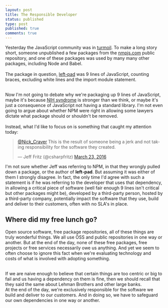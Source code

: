 ```yaml
---
layout: post
title: The Responsible Developer
status: published
type: post
published: true
comments: true
---
```


Yesterday the JavaScript community was in [turmoil](http://www.theregister.co.uk/2016/03/23/npm_left_pad_chaos/). To make a long story short, someone unpublished
a few packages from the [nmpjs.com](https://npmjs.com) public repository, and one of these packages was used by many many other packages, including Node and Babel.
<br/>
<br/>
The package in question, [left-pad](https://github.com/azer/left-pad/blob/master/index.js) was 9 lines of JavaScript, counting braces, excluding
white lines and the import module statement.
<br/>
<br/>

Now I'm not going to debate why we're packaging up 9 lines of JavaScript, maybe it's because [NIH syndrome](https://en.wikipedia.org/wiki/Not_invented_here) is stronger than we think, or maybe it's just a consequence
of JavaScript not having a standard library. I'm not even going to argue about whether NPM were right in allowing some lawyers dictate what package should or shouldn't be removed.
<br/>
<br/>
Instead, what I'd like to focus on is something that caught my attention today:
<br/>
<blockquote class="twitter-tweet" data-lang="en"><p lang="en" dir="ltr"><a href="https://twitter.com/Nick_Craver">@Nick_Craver</a> This is the result of someone being a jerk and not taking responsibility for the software they created.</p>&mdash; Jeff Fritz (@csharpfritz) <a href="https://twitter.com/csharpfritz/status/712455333315276800">March 23, 2016</a></blockquote> <script async src="//platform.twitter.com/widgets.js" charset="utf-8"></script>


I'm not sure whether Jeff was referring to NPM, in that they wrongly pulled down a package, or the author of **left-pad**. But assuming it was either of them
I strongly disagree. In fact, the only time I'd agree with such a statement is if he was referring to the developer that uses that dependency, in allowing
a critical piece of software (well fair enough 9 lines isn't critical but other packages might be), developed by a third-party person, hosted by a third-party company, potentially impact the software that they use, build and
deliver to their customers, often with no SLA's in place.

## Where did my free lunch go?
Open source software, free package repositories, all of these things are truly wonderful things. We all use OSS and public repositories in one way or another. But at the end
of the day, none of these free packages, free projects or free services necessarily owe us anything. And yet we seem to often choose to ignore this fact when we're evaluating technology and costs of what is involved with adopting something.

<br/>
If we are naive enough to believe that certain things are too centric or big to fail and us having a dependency on them is fine, then we should recall that they said the same about Lehman Brothers and other large banks.

<br/>
At the end of the day, we're exclusively responsible for the software we build and deliver to our customers. And in doing so, we have to safeguard our own dependencies in one way or another.








